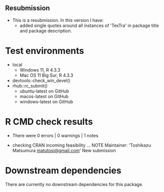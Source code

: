 ## Resubmission

*   This is a resubmission. In this version I have:
      * added single quotes around all instances of 'TexTra' in package title and package description.

# Test environments

* local
    * Windows 11, R 4.3.3
    * Mac OS 11 Big Sur, R 4.3.3
* devtools::check_win_devel()
* rhub::rc_submit()
    * ubuntu-latest on GitHub
    * macos-latest on GitHub
    * windows-latest on GitHub

# R CMD check results

* There were 0 errors  | 0 warnings  | 1 notes

* checking CRAN incoming feasibility ... NOTE
  Maintainer: 'Toshikazu Matsumura <matutosi@gmail.com>'
  New submission

# Downstream dependencies

There are currently no downstream dependencies for this package.
